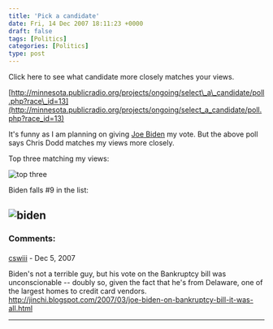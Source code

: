 ```yaml
---
title: 'Pick a candidate'
date: Fri, 14 Dec 2007 18:11:23 +0000
draft: false
tags: [Politics]
categories: [Politics]
type: post
---
```


Click here to see what candidate more closely matches your views.

[http://minnesota.publicradio.org/projects/ongoing/select\_a\_candidate/poll.php?race\_id=13](http://minnesota.publicradio.org/projects/ongoing/select_a_candidate/poll.php?race_id=13)

It's funny as I am planning on giving [Joe Biden](http://www.joebiden.com/home) my vote. But the above poll says Chris Dodd matches my views more closely.

Top three matching my views:

![top three](/img/2007/12/topthree.png)

Biden falls #9 in the list:

![biden](/img/2007/12/biden.png)
---
### Comments:
####
[cswiii](http://jut.net/weblog/ "corey@wiw.org") - <time datetime="2007-12-14 16:32:00">Dec 5, 2007</time>

Biden's not a terrible guy, but his vote on the Bankruptcy bill was unconscionable -- doubly so, given the fact that he's from Delaware, one of the largest homes to credit card vendors. http://jinchi.blogspot.com/2007/03/joe-biden-on-bankruptcy-bill-it-was-all.html
<hr />
